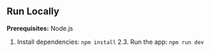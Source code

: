 ## Run Locally

**Prerequisites:**  Node.js


1. Install dependencies:
   `npm install`
2.3. Run the app:
   `npm run dev`
